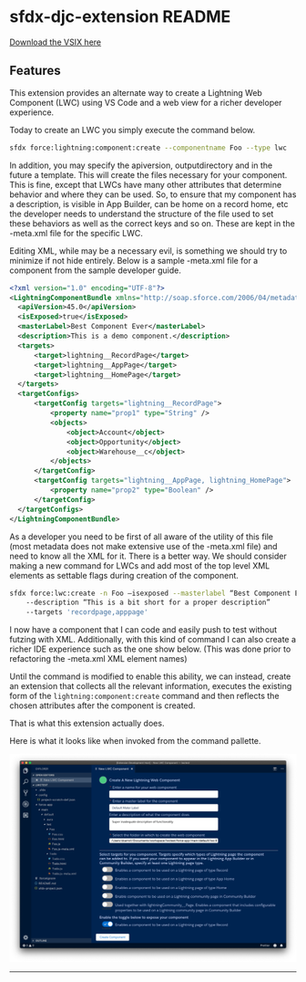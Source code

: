 # sfdx-djc-extension README

[Download the VSIX here](https://github.com/dcarroll/sfdx-djc-lwcplugin/releases/download/0.0.1/lwc-create-0.0.1.vsix)
## Features

This extension provides an alternate way to create a Lightning Web Component (LWC) using VS Code and a web view for a richer developer experience.

Today to create an LWC you simply execute the command below.

```bash
sfdx force:lightning:component:create --componentname Foo --type lwc
```

In addition, you may specify the apiversion, outputdirectory and in the future a template.  This will create the files necessary for your component.  This is fine, except that LWCs have many other attributes that determine behavior and where they can be used.  So, to ensure that my component has a description, is visible in App Builder, can be home on a record home, etc the developer needs to understand the structure of the file used to set these behaviors as well as the correct keys and so on.  These are kept in the -meta.xml file for the specific LWC.

Editing XML, while may be a necessary evil, is something we should try to minimize if not hide entirely.  Below is a sample -meta.xml file for a component from the sample developer guide.

```xml
<?xml version="1.0" encoding="UTF-8"?>
<LightningComponentBundle xmlns="http://soap.sforce.com/2006/04/metadata">
  <apiVersion>45.0</apiVersion>
  <isExposed>true</isExposed>
  <masterLabel>Best Component Ever</masterLabel>
  <description>This is a demo component.</description>
  <targets>
      <target>lightning__RecordPage</target>
      <target>lightning__AppPage</target>
      <target>lightning__HomePage</target>
  </targets>
  <targetConfigs>
      <targetConfig targets="lightning__RecordPage">
          <property name="prop1" type="String" />
          <objects>
              <object>Account</object>
              <object>Opportunity</object>
              <object>Warehouse__c</object>
          </objects>
      </targetConfig>
      <targetConfig targets="lightning__AppPage, lightning_HomePage">
          <property name="prop2" type="Boolean" />
      </targetConfig>
  </targetConfigs>
</LightningComponentBundle>
```

As a developer you need to be first of all aware of the utility of this file (most metadata does not make extensive use of the -meta.xml file) and need to know all the XML for it.  There is a better way. We should consider making a new command for LWCs and add most of the top level XML elements as settable flags during creation of the component.  

```bash
sfdx force:lwc:create -n Foo —isexposed --masterlabel “Best Component Ever”
    --description “This is a bit short for a proper description”
    --targets 'recordpage,apppage'
```

I now have a component that I can code and easily push to test without futzing with XML.  Additionally, with this kind of command I can also create a richer IDE experience such as the one show below. (This was done prior to refactoring the -meta.xml XML element names)

Until the command is modified to enable this ability, we can instead, create an extension that collects all the relevant information, executes the existing form of the `lightning:component:create` command and then reflects the chosen attributes after the component is created.

That is what this extension actually does.

Here is what it looks like when invoked from the command pallette.

![Image of Yaktocat](screenshot-98.png)


-----------------------------------------------------------------------------------------------------------


